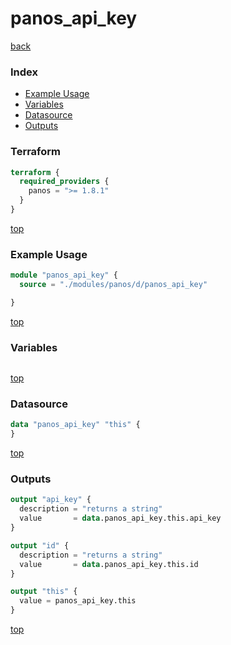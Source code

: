 # panos_api_key

[back](../panos.md)

### Index

- [Example Usage](#example-usage)
- [Variables](#variables)
- [Datasource](#datasource)
- [Outputs](#outputs)

### Terraform

```terraform
terraform {
  required_providers {
    panos = ">= 1.8.1"
  }
}
```

[top](#index)

### Example Usage

```terraform
module "panos_api_key" {
  source = "./modules/panos/d/panos_api_key"

}
```

[top](#index)

### Variables

```terraform
```

[top](#index)

### Datasource

```terraform
data "panos_api_key" "this" {
}
```

[top](#index)

### Outputs

```terraform
output "api_key" {
  description = "returns a string"
  value       = data.panos_api_key.this.api_key
}

output "id" {
  description = "returns a string"
  value       = data.panos_api_key.this.id
}

output "this" {
  value = panos_api_key.this
}
```

[top](#index)